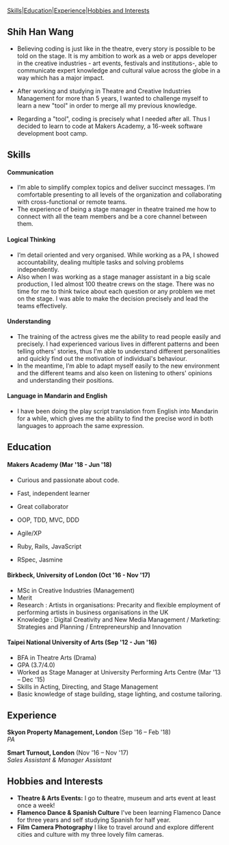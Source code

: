 [Skills](#Skills)|[Education](#Education)|[Experience](#Experience)|[Hobbies and Interests](#Hobbies-and-Interests)
## Shih Han Wang

- Believing coding is just like in the theatre, every story is possible to be told on the stage. It is my ambition to work as a web or apps developer in the creative industries - art events, festivals and institutions-, able to communicate expert knowledge and cultural value across the globe in a way which has a major impact.

- After working and studying in Theatre and Creative Industries Management for more than 5 years, I wanted to challenge myself to learn a new "tool" in order to merge all my previous knowledge.

- Regarding a "tool", coding is precisely what I needed after all. Thus I decided to learn to code at Makers Academy, a 16-week software development boot camp.

## Skills

#### Communication

- I’m able to simplify complex topics and deliver succinct messages. I’m comfortable presenting to all levels of the organization and collaborating with cross-functional or remote teams.
- The experience of being a stage manager in theatre trained me how to connect with all the team members and be a core channel between them.

#### Logical Thinking

- I’m detail oriented and very organised. While working as a PA, I showed accountability, dealing multiple tasks and solving problems independently.
- Also when I was working as a stage manager assistant in a big scale production, I led almost 100 theatre crews on the stage. There was no time for me to think twice about each question or any problem we met on the stage. I was able to make the decision precisely and lead the teams effectively.

#### Understanding

- The training of the actress gives me the ability to read people easily and precisely. I had experienced various lives in different patterns and been telling others' stories, thus I'm able to understand different personalities and quickly find out the motivation of individual's behaviour.
- In the meantime, I’m able to adapt myself easily to the new environment and the different teams and also keen on listening to others' opinions and understanding their positions.

#### Language in Mandarin and English

- I have been doing the play script translation from English into Mandarin for a while, which gives me the ability to find the precise word in both languages to approach the same expression.


## Education

#### Makers Academy (Mar '18 - Jun '18)

- Curious and passionate about code.
- Fast, independent learner
- Great collaborator

- OOP, TDD, MVC, DDD
- Agile/XP
- Ruby, Rails, JavaScript
- RSpec, Jasmine

#### Birkbeck, University of London (Oct '16 - Nov '17)

- MSc in Creative Industries (Management)
- Merit
- Research : Artists in organisations: Precarity and flexible employment of performing artists in business organisations in the UK
- Knowledge : Digital Creativity and New Media Management / Marketing: Strategies and Planning / Entrepreneurship and Innovation

#### Taipei National University of Arts (Sep '12 - Jun '16)

- BFA in Theatre Arts (Drama)
- GPA (3.7/4.0)
- Worked as Stage Manager at University Performing Arts Centre (Mar '13 – Dec '15)
- Skills in Acting, Directing, and Stage Management
- Basic knowledge of stage building, stage lighting, and costume tailoring.

## Experience

**Skyon Property Management, London** (Sep '16 – Feb '18)    
*PA*  

**Smart Turnout, London** (Nov '16 – Nov '17)   
*Sales Assistant & Manager Assistant*  

## Hobbies and Interests

- **Theatre & Arts Events:** I go to theatre, museum and arts event at least once a week!
- **Flamenco Dance & Spanish Culture** I've been learning Flamenco Dance for three years and self studying Spanish for half year.
- **Film Camera Photography** I like to travel around and explore different cities and culture with my three lovely film cameras.
